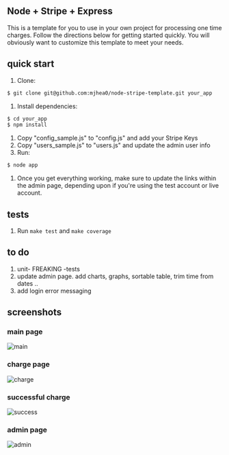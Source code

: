 ## Node + Stripe + Express

This is a template for you to use in your own project for processing one time charges. Follow the directions below for getting started quickly. You will obviously want to customize this template to meet your needs. 

## quick start

1. Clone:
```sh
$ git clone git@github.com:mjhea0/node-stripe-template.git your_app
```

1. Install dependencies:
```sh
$ cd your_app
$ npm install
```
1. Copy "config_sample.js" to "config.js" and add your Stripe Keys
1. Copy "users_sample.js" to "users.js" and update the admin user info
1. Run:
```sh
$ node app
```

1. Once you get everything working, make sure to update the links within the admin page, depending upon if you're using the test account or live account.

## tests

1. Run `make test` and `make coverage`


## to do

1. unit- FREAKING -tests
1. update admin page. add charts, graphs, sortable table, trim time from dates ..
1. add login error messaging

## screenshots

### main page

![main](https://raw.github.com/mjhea0/node-stripe-charge/master/screenshots/main.png)

### charge page

![charge](https://raw.github.com/mjhea0/node-stripe-charge/master/screenshots/charge.png)

### successful charge

![success](https://raw.github.com/mjhea0/node-stripe-charge/master/screenshots/success.png)

### admin page

![admin](https://raw.github.com/mjhea0/node-stripe-charge/master/screenshots/admin.png)
